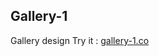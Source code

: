 ## Gallery-1
Gallery design
Try it : <a href="https://gallery-1.yudaaanugrah.repl.co">gallery-1.co</a>
